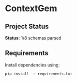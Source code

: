 # ContextGem

## Project Status

**Status:** 1/8 schemas parsed 

## Requirements
Install dependencies using:
```bash
pip install -r requirements.txt
```


